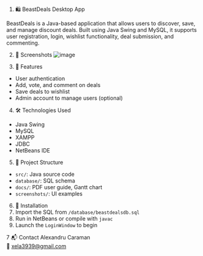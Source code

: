 1. 🛍️ BeastDeals Desktop App

BeastDeals is a Java-based application that allows users to discover, save, and manage discount deals. Built using Java Swing and MySQL, it supports user registration, login, wishlist functionality, deal submission, and commenting.

2. 📸 Screenshots
![image](https://github.com/user-attachments/assets/74f5fd18-2e19-4c8c-a9a8-13a985cbfd95)



3. 🚀 Features
- User authentication
- Add, vote, and comment on deals
- Save deals to wishlist
- Admin account to manage users (optional)

4. 🛠️ Technologies Used
- Java Swing
- MySQL
- XAMPP
- JDBC
- NetBeans IDE

5. 📂 Project Structure
- `src/`: Java source code
- `database/`: SQL schema
- `docs/`: PDF user guide, Gantt chart
- `screenshots/`: UI examples

6. 🔧 Installation
1. Import the SQL from `/database/beastdealsdb.sql`
2. Run in NetBeans or compile with `javac`
3. Launch the `LoginWindow` to begin

7 📬 Contact
Alexandru Caraman  
📧 xela3939@gmail.com
